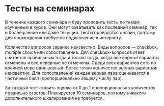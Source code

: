 # Тесты на семинарах

В течение каждого семинара я буду проводить тесты по темам, изученным в курсе. Они могут охватывать как последний семинар, так и более ранние или даже текущий. Тесты проводятся онлайн, поэтому для прохождения требуется подключение к интернету.

Количество вопросов заранее неизвестно. Виды вопросов — checkbox, multiple choice или сопоставление. Для checkbox-вопросов ответ считается правильным тогда и только тогда, когда все верные варианты отмечены и все неверные не отмечены. Среди всех вариантов есть по крайней мере один верный. Более точно количество верных вариантов неизвестно. Для сопоставлений каждая верная пара оценивается в частичный балл (пропорционально общему числу пар).

За каждый тест ставить оценка от 0 до 1 пропорционально количеству правильно ответов. Планируется 10 семинаров, поэтому никакого дополнительного шкалирования не требуется.
